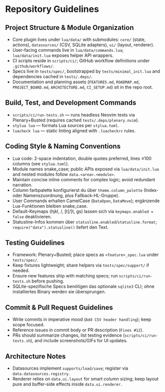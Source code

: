# Repository Guidelines

## Project Structure & Module Organization
- Core plugin lives under `lua/data/` with submodules: `core/` (state, actions), `datasources/` (CSV, SQLite adapters), `ui/` (layout, renderer).
- User-facing commands live in `lua/data/commands.lua`; `lua/data/init.lua` exposes helper API wrappers.
- CI scripts reside in `scripts/ci/`; GitHub workflow definitions under `.github/workflows/`.
- Specs live in `tests/spec/`, bootstrapped by `tests/minimal_init.lua` and dependencies cached in `tests/.deps/`.
- Documentation and planning assets (`FEATURES.md`, `ROADMAP.md`, `PROJECT_BOARD.md`, `ARCHITECTURE.md`, `CI_SETUP.md`) sit in the repo root.

## Build, Test, and Development Commands
- `scripts/ci/run-tests.sh` — runs headless Neovim tests via Plenary+Busted (requires cached `tests/.deps/plenary.nvim`).
- `stylua lua` — formats Lua sources per `stylua.toml`.
- `luacheck lua` — static linting aligned with `.luacheckrc` rules.

## Coding Style & Naming Conventions
- Lua code: 2-space indentation, double quotes preferred, lines ≤100 columns (see `stylua.toml`).
- Module names snake_case; public APIs exposed via `lua/data/init.lua` and nested modules follow `data.<area>.<module>`.
- Maintain concise inline comments for complex logic; avoid redundant narration.
- Column farbpalette konfigurierst du über `theme.column_palette` (Index- oder Namenszuordnung, plus Fallback-HL-Gruppe).
- User Commands erhalten CamelCase (`DataOpen`, `DataMove`); ergänzende Lua-Funktionen bleiben snake_case.
- Default-Keymaps (hjkl, <C-d>/<C-u>, [t]/]t, gs) lassen sich via `keymaps.enabled = false` deaktivieren.
- Statusline-Infos kommen über `statusline.enabled`/`statusline.format`; `require("data").statusline()` liefert den Text.

## Testing Guidelines
- Framework: Plenary+Busted; place specs as `<feature>_spec.lua` under `tests/spec/`.
- Keep fixtures lightweight; share helpers via `tests/spec/support/` if needed.
- Ensure new features ship with matching specs; run `scripts/ci/run-tests.sh` before pushing.
- SQLite-spezifische Specs benötigen das optionale `sqlite3` CLI; ohne installiertes Binary werden sie übersprungen.

## Commit & Pull Request Guidelines
- Write commits in imperative mood (`Add CSV header handling`); keep scope focused.
- Reference issues in commit body or PR description (`Fixes #12`).
- PRs should summarize changes, list testing evidence (`scripts/ci/run-tests.sh`), and include screenshots/GIFs for UI updates.

## Architecture Notes
- Datasources implement `supports/load/save`; register via `data.datasources.registry`.
- Renderer relies on `data.ui.layout` for smart column sizing; keep layout pure and buffer-side effects inside `data.ui.renderer`.
